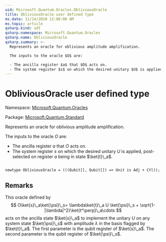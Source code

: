 ```yaml
---
uid: Microsoft.Quantum.Oracles.ObliviousOracle
title: ObliviousOracle user defined type
ms.date: 11/14/2020 12:00:00 AM
ms.topic: article
qsharp.kind: udt
qsharp.namespace: Microsoft.Quantum.Oracles
qsharp.name: ObliviousOracle
qsharp.summary: >-
  Represents an oracle for oblivious amplitude amplification.

  The inputs to the oracle $O$ are:

  - The ancilla register $a$ that $O$ acts on.
  - The system register $s$ on which the desired unitary $U$ is applied, post-selected on register $a$ being in state $\ket{t}\_a$.
---
```


# ObliviousOracle user defined type

Namespace: [Microsoft.Quantum.Oracles](xref:Microsoft.Quantum.Oracles)

Package: [Microsoft.Quantum.Standard](https://nuget.org/packages/Microsoft.Quantum.Standard)


Represents an oracle for oblivious amplitude amplification.The inputs to the oracle $O$ are:- The ancilla register $a$ that $O$ acts on.- The system register $s$ on which the desired unitary $U$ is applied, post-selected on register $a$ being in state $\ket{t}\_a$.

```qsharp

newtype ObliviousOracle = (((Qubit[], Qubit[]) => Unit is Adj + Ctl));
```



## Remarks

This oracle defined by$$O\ket{s}\_a\ket{\psi}\_s= \lambda\ket{t}\_a U \ket{\psi}\_s + \sqrt{1-|\lambda|^2}\ket{t^\perp}\_a\cdots$$acts on the ancilla state $\ket{s}\_a$ to implement the unitary $U$ on any system state $\ket{\psi}\_s$ with amplitude $\lambda$ in the basis flagged by $\ket{t}\_a$.The first parameter is the qubit register of $\ket{s}\_a$. The second parameter is the qubit register of $\ket{\psi}\_s$.